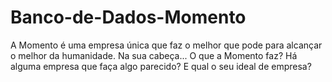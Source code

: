 # Banco-de-Dados-Momento
A Momento é uma empresa única que faz o melhor que pode para alcançar o melhor da humanidade. Na sua cabeça...  O que a Momento faz?  Há alguma empresa que faça algo parecido?  E qual o seu ideal de empresa?
